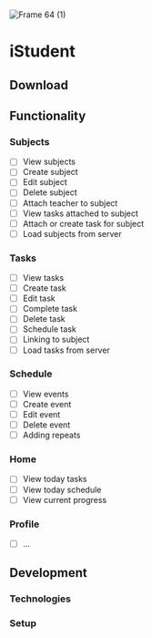 <div align="center">
  <img src="https://user-images.githubusercontent.com/52314985/188461536-ce1eae1e-e61b-485a-a4bb-8a2c1475b882.png" alt="" />
</div>

<div align="center">
  <img src="https://img.shields.io/github/license/kyborq/iStudent" alt="" />
  <img src="https://img.shields.io/github/last-commit/kyborq/iStudent" alt="" />
  <img src="https://img.shields.io/github/stars/kyborq/iStudent" alt="" />
  <img src="https://img.shields.io/github/issues/kyborq/iStudent" alt="" />
</div>

![Frame 64 (1)](https://user-images.githubusercontent.com/52314985/190591571-fbe0114c-e0b8-42c7-822e-61eae7cd1067.png)

# iStudent

## Download

## Functionality

### Subjects

- [ ] View subjects
- [ ] Create subject
- [ ] Edit subject
- [ ] Delete subject
- [ ] Attach teacher to subject
- [ ] View tasks attached to subject
- [ ] Attach or create task for subject
- [ ] Load subjects from server

### Tasks

- [ ] View tasks
- [ ] Create task
- [ ] Edit task
- [ ] Complete task
- [ ] Delete task
- [ ] Schedule task
- [ ] Linking to subject
- [ ] Load tasks from server

### Schedule

- [ ] View events
- [ ] Create event
- [ ] Edit event
- [ ] Delete event
- [ ] Adding repeats

### Home

- [ ] View today tasks
- [ ] View today schedule
- [ ] View current progress

### Profile

- [ ] ...

## Development

### Technologies

### Setup
